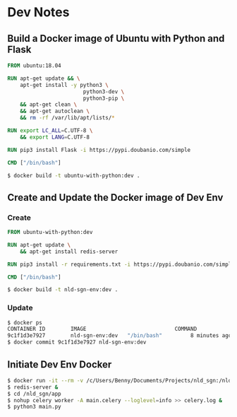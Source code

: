 # Dev Notes

## Build a Docker image of Ubuntu with Python and Flask

```Dockerfile
FROM ubuntu:18.04

RUN apt-get update && \
    apt-get install -y python3 \
                        python3-dev \
                        python3-pip \
    && apt-get clean \
    && apt-get autoclean \
    && rm -rf /var/lib/apt/lists/*

RUN export LC_ALL=C.UTF-8 \
    && export LANG=C.UTF-8

RUN pip3 install Flask -i https://pypi.doubanio.com/simple

CMD ["/bin/bash"]
```

```bash
$ docker build -t ubuntu-with-python:dev .
```

## Create and Update the Docker image of Dev Env

### Create

```Dockerfile
FROM ubuntu-with-python:dev

RUN apt-get update \
    && apt-get install redis-server

RUN pip3 install -r requirements.txt -i https://pypi.doubanio.com/simple

CMD ["/bin/bash"]
```

```bash
$ docker build -t nld-sgn-env:dev .
```

### Update

```bash
$ docker ps
CONTAINER ID        IMAGE                            COMMAND             CREATED             STATUS              PORTS                    NAMES
9c1f1d3e7927        nld-sgn-env:dev   "/bin/bash"         8 minutes ago       Up 8 minutes                            pensive_hofstadter
$ docker commit 9c1f1d3e7927 nld-sgn-env:dev
```

## Initiate Dev Env Docker

```bash
$ docker run -it --rm -v /c/Users/Benny/Documents/Projects/nld_sgn:/nld_sgn -p 80:80 nld-sgn-env:dev /bin/bash
$ redis-server &
$ cd /nld_sgn/app
$ nohup celery worker -A main.celery --loglevel=info >> celery.log &
$ python3 main.py
```